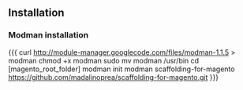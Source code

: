 ## Installation

### Modman installation
{{{
curl http://module-manager.googlecode.com/files/modman-1.1.5 > modman
chmod +x modman
sudo mv modman /usr/bin
cd [magento_root_folder]
modman init
modman scaffolding-for-magento https://github.com/madalinoprea/scaffolding-for-magento.git
}}}

